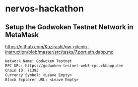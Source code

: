 # nervos-hackathon

## Setup the Godwoken Testnet Network in MetaMask
https://github.com/Kuzirashi/gw-gitcoin-instruction/blob/master/src/tasks/7.port.eth.dapp.md

```txt
Network Name: Godwoken Testnet
RPC URL: https://godwoken-testnet-web3-rpc.ckbapp.dev
Chain ID: 71393
Currency Symbol: <Leave Empty>
Block Explorer URL: <Leave Empty>
```